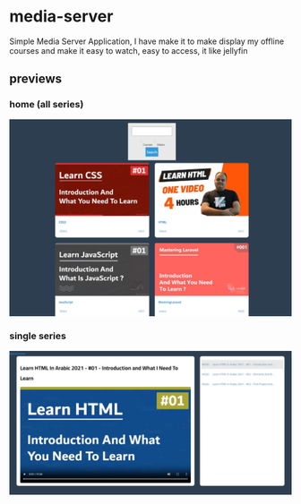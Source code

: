 # media-server

Simple Media Server Application, I have make it to make display my offline courses and make it easy to watch, easy to access, it like jellyfin

## previews

### home (all series)

![](home.jpeg)

### single series

![](seriesPage.jpeg)
